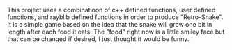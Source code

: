 This project uses a combinatioon of c++ defined functions, user defined functions, and rayblib defined functions in order to produce "Retro-Snake".  
It is a simple game based on the idea that the snake will grow one bit in length after each food it eats. 
The "food" right now is a little smiley face but that can be changed if desired, I just thought it would be funny.
